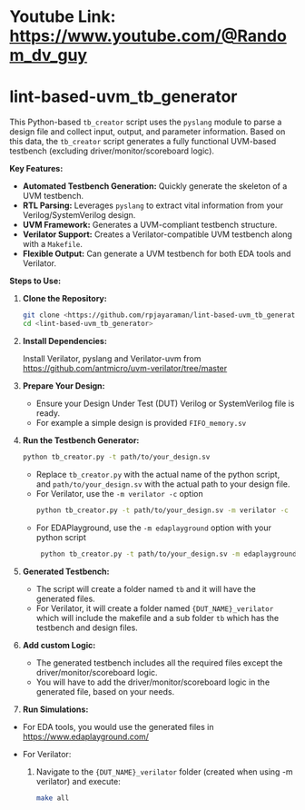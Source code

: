 # Youtube Link: https://www.youtube.com/@Random_dv_guy


# lint-based-uvm_tb_generator

This Python-based `tb_creator` script uses the `pyslang` module to parse a design file and collect input, output, and parameter information. Based on this data, the `tb_creator` script generates a fully functional UVM-based testbench (excluding driver/monitor/scoreboard logic).

**Key Features:**

*   **Automated Testbench Generation:** Quickly generate the skeleton of a UVM testbench.
*   **RTL Parsing:** Leverages `pyslang` to extract vital information from your Verilog/SystemVerilog design.
*   **UVM Framework:** Generates a UVM-compliant testbench structure.
*   **Verilator Support:** Creates a Verilator-compatible UVM testbench along with a `Makefile`.
*   **Flexible Output:** Can generate a UVM testbench for both EDA tools and Verilator.

**Steps to Use:**

1.  **Clone the Repository:**

    ```bash
    git clone <https://github.com/rpjayaraman/lint-based-uvm_tb_generator.git>
    cd <lint-based-uvm_tb_generator>
    ```

2.  **Install Dependencies:**

    Install Verilator, pyslang and Verilator-uvm from https://github.com/antmicro/uvm-verilator/tree/master

3.  **Prepare Your Design:**
    *   Ensure your Design Under Test (DUT) Verilog or SystemVerilog file is ready.
    *   For example a simple design is provided `FIFO_memory.sv`

4.  **Run the Testbench Generator:**

    ```bash
    python tb_creator.py -t path/to/your_design.sv
    ```
    *   Replace `tb_creator.py` with the actual name of the python script, and  `path/to/your_design.sv` with the actual path to your design file.
    *   For Verilator, use the `-m verilator -c` option
        ```bash
        python tb_creator.py -t path/to/your_design.sv -m verilator -c
        ```
    *  For EDAPlayground, use the `-m edaplayground` option with your python script
       ```bash
        python tb_creator.py -t path/to/your_design.sv -m edaplayground
        ```

5.  **Generated Testbench:**
    *  The script will create a folder named `tb` and it will have the generated files.
    *  For Verilator, it will create a folder named `{DUT_NAME}_verilator` which will include the makefile and a sub folder `tb` which has the testbench and design files.

6.  **Add custom Logic:**
    *   The generated testbench includes all the required files except the driver/monitor/scoreboard logic.
    *   You will have to add the driver/monitor/scoreboard logic in the generated file, based on your needs.
7.  **Run Simulations:**

   *  For EDA tools, you would use the generated files in https://www.edaplayground.com/

   *   For Verilator:

        1.  Navigate to the `{DUT_NAME}_verilator` folder (created when using -m verilator) and execute:

            ```bash
            make all
            ```
